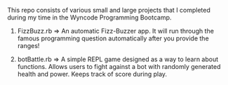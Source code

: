 This repo consists of various small and large projects that I completed during my time in the Wyncode Programming Bootcamp.

1) FizzBuzz.rb => An automatic Fizz-Buzzer app. It will run through the famous programming question automatically after 
you provide the ranges!

2) botBattle.rb => A simple REPL game designed as a way to learn about functions. Allows users to fight against a bot with randomly generated health and power. Keeps track of score during play.


